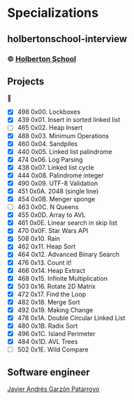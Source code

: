 # Specializations
## holbertonschool-interview
### :copyright: **[Holberton School](https://www.holbertonschool.com/)**

## Projects
:open_file_folder:
* [x] 498 0x00. Lockboxes
* [x] 439 0x01. Insert in sorted linked list
* [ ] 465 0x02. Heap Insert
* [x] 488 0x03. Minimum Operations
* [x] 460 0x04. Sandpiles
* [x] 440 0x05. Linked list palindrome
* [x] 474 0x06. Log Parsing
* [x] 438 0x07. Linked list cycle
* [x] 444 0x08. Palindrome integer
* [x] 490 0x09. UTF-8 Validation
* [x] 451 0x0A. 2048 (single line)
* [x] 454 0x0B. Menger sponge
* [ ] 463 0x0C. N Queens
* [x] 455 0x0D. Array to AVL
* [x] 461 0x0E. Linear search in skip list
* [x] 470 0x0F. Star Wars API
* [x] 508 0x10. Rain
* [x] 462 0x11. Heap Sort
* [x] 464 0x12. Advanced Binary Search
* [x] 476 0x13. Count it!
* [x] 466 0x14. Heap Extract
* [x] 468 0x15. Infinite Multiplication
* [x] 503 0x16. Rotate 2D Matrix
* [x] 472 0x17. Find the Loop
* [x] 482 0x18. Merge Sort
* [x] 492 0x19. Making Change
* [x] 478 0x1A. Double Circular Linked List
* [x] 480 0x1B. Radix Sort
* [x] 496 0x1C. Island Perimeter
* [x] 484 0x1D. AVL Trees
* [ ] 502 0x1E. Wild Compare

## Software engineer
[Javier Andrés Garzón Patarroyo](https://www.javierandresgp.com)
